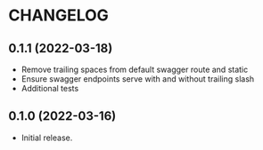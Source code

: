 # CHANGELOG

## 0.1.1 (2022-03-18)

* Remove trailing spaces from default swagger route and static
* Ensure swagger endpoints serve with and without trailing slash 
* Additional tests 

## 0.1.0 (2022-03-16)

* Initial release.
